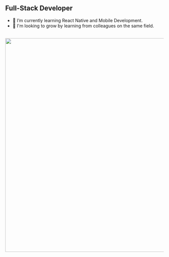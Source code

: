 ## Full-Stack Developer

- 🌱 I’m currently learning React Native and Mobile Development.
- 👯 I'm looking to grow by learning from colleagues on the same field.
<br><br>
<div>
<img width="680rem" src="https://github-readme-stats.vercel.app/api/top-langs/?username=lucasjungdeveloper&layout=compact&langs_count=6&theme=tokyonight"/>
</div>
